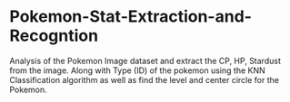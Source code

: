 # Pokemon-Stat-Extraction-and-Recogntion

Analysis of the Pokemon Image dataset and extract the CP, HP, Stardust from the image. Along with Type (ID) of the pokemon using the KNN Classification algorithm as well as find the level and center circle for the Pokemon.
